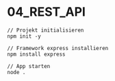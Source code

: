 # 04_REST_API

```
// Projekt initialisieren
npm init -y 

// Framework express installieren
npm install express

// App starten
node .

```
